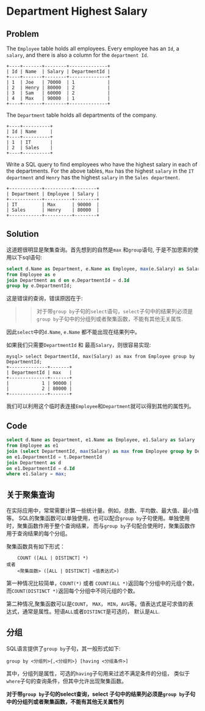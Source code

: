 # Department Highest Salary

## Problem

The `Employee` table holds all employees. Every employee has an `Id`, a `salary`, and there is also a column for the `department Id`.
```
+----+-------+--------+--------------+
| Id | Name  | Salary | DepartmentId |
+----+-------+--------+--------------+
| 1  | Joe   | 70000  | 1            |
| 2  | Henry | 80000  | 2            |
| 3  | Sam   | 60000  | 2            |
| 4  | Max   | 90000  | 1            |
+----+-------+--------+--------------+
```
The `Department` table holds all departments of the company.
```
+----+----------+
| Id | Name     |
+----+----------+
| 1  | IT       |
| 2  | Sales    |
+----+----------+
```
Write a SQL query to find employees who have the highest salary in each of the departments. For the above tables, `Max` has the highest `salary` in the `IT department` and `Henry` has the highest `salary` in the `Sales department`.
```
+------------+----------+--------+
| Department | Employee | Salary |
+------------+----------+--------+
| IT         | Max      | 90000  |
| Sales      | Henry    | 80000  |
+------------+----------+--------+
```

## Solution

这道题很明显是聚集查询。首先想到的自然是`max` 和`group`语句, 于是不加思索的使用以下sql语句:
```sql
select d.Name as Department, e.Name as Employee, max(e.Salary) as Salary
from Employee as e
join Department as d on e.DepartmentId = d.Id
group by e.DepartmentId;
```

这是错误的查询，错误原因在于:

>> 对于带`group by`子句的`select`语句，`select`子句中的结果列必须是`group by`子句中的分组列或者聚集函数，不能有其他无关属性.

因此`select`中的`d.Name`, `e.Name` 都不能出现在结果列中。

如果我们只需要`DepartmentId` 和 最高`Salary`，则很容易实现:
```
mysql> select DepartmentId, max(Salary) as max from Employee group by DepartmentId;
+--------------+-------+
| DepartmentId | max   |
+--------------+-------+
|            1 | 90000 |
|            2 | 80000 |
+--------------+-------+
```
我们可以利用这个临时表连接`Employee`和`Department`就可以得到其他的属性列。

## Code
```sql
select d.Name as Department, e1.Name as Employee, e1.Salary as Salary
from Employee as e1
join (select DepartmentId, max(Salary) as max from Employee group by DepartmentId) as t
on e1.DepartmentId = t.DepartmentId
join Department as d
on e1.DepartmentId = d.Id
where e1.Salary = max;
```

## 关于聚集查询

在实际应用中，常常需要计算一些统计量。例如，总数、平均数、最大值、最小值等。
SQL的聚集函数可以单独使用，也可以配合`group by`子句使用。单独使用时，聚集函数作用于整个查询结果，
而与`group by`子句配合使用时，聚集函数作用于查询结果的每个分组。

聚集函数具有如下形式：
```
	COUNT ([ALL | DISTINCT] *)
或者
	<聚集函数> ([ALL | DISTINCT] <值表达式>)
```
第一种情况比较简单，`COUNT(*)` 或者 `COUNT(ALL *)`返回每个分组中的元组个数，而`COUNT(DISTINCT *)`返回每个分组中不同元组的个数。

第二种情况,聚集函数可以是`COUNT`， `MAX`， `MIN`，`AVG`等。值表达式是可求值的表达式，通常是属性。短语`ALL`或者`DISTINCT`是可选的，
默认是`ALL`.

## 分组

SQL语言提供了`group by`子句，其一般形式如下:
```
group by <分组列>{,<分组列>} [having <分组条件>]
```
其中，分组列是属性，可选的`having`子句用来过滤不满足条件的分组，
类似于`where`子句的查询条件，但其中允许出现聚集函数。

**对于带`group by`子句的select查询，select 子句中的结果列必须是`group by`子句中的分组列或者聚集函数，不能有其他无关属性列**

